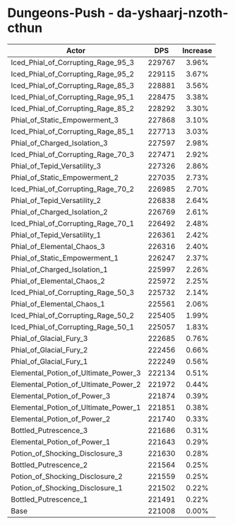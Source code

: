 # Dungeons-Push - da-yshaarj-nzoth-cthun
| Actor | DPS | Increase |
|---|:---:|:---:|
|Iced_Phial_of_Corrupting_Rage_95_3|229767|3.96%|
|Iced_Phial_of_Corrupting_Rage_95_2|229115|3.67%|
|Iced_Phial_of_Corrupting_Rage_85_3|228881|3.56%|
|Iced_Phial_of_Corrupting_Rage_95_1|228475|3.38%|
|Iced_Phial_of_Corrupting_Rage_85_2|228292|3.30%|
|Phial_of_Static_Empowerment_3|227868|3.10%|
|Iced_Phial_of_Corrupting_Rage_85_1|227713|3.03%|
|Phial_of_Charged_Isolation_3|227597|2.98%|
|Iced_Phial_of_Corrupting_Rage_70_3|227471|2.92%|
|Phial_of_Tepid_Versatility_3|227326|2.86%|
|Phial_of_Static_Empowerment_2|227035|2.73%|
|Iced_Phial_of_Corrupting_Rage_70_2|226985|2.70%|
|Phial_of_Tepid_Versatility_2|226838|2.64%|
|Phial_of_Charged_Isolation_2|226769|2.61%|
|Iced_Phial_of_Corrupting_Rage_70_1|226492|2.48%|
|Phial_of_Tepid_Versatility_1|226361|2.42%|
|Phial_of_Elemental_Chaos_3|226316|2.40%|
|Phial_of_Static_Empowerment_1|226247|2.37%|
|Phial_of_Charged_Isolation_1|225997|2.26%|
|Phial_of_Elemental_Chaos_2|225972|2.25%|
|Iced_Phial_of_Corrupting_Rage_50_3|225732|2.14%|
|Phial_of_Elemental_Chaos_1|225561|2.06%|
|Iced_Phial_of_Corrupting_Rage_50_2|225405|1.99%|
|Iced_Phial_of_Corrupting_Rage_50_1|225057|1.83%|
|Phial_of_Glacial_Fury_3|222685|0.76%|
|Phial_of_Glacial_Fury_2|222456|0.66%|
|Phial_of_Glacial_Fury_1|222249|0.56%|
|Elemental_Potion_of_Ultimate_Power_3|222134|0.51%|
|Elemental_Potion_of_Ultimate_Power_2|221972|0.44%|
|Elemental_Potion_of_Power_3|221874|0.39%|
|Elemental_Potion_of_Ultimate_Power_1|221851|0.38%|
|Elemental_Potion_of_Power_2|221740|0.33%|
|Bottled_Putrescence_3|221686|0.31%|
|Elemental_Potion_of_Power_1|221643|0.29%|
|Potion_of_Shocking_Disclosure_3|221630|0.28%|
|Bottled_Putrescence_2|221564|0.25%|
|Potion_of_Shocking_Disclosure_2|221559|0.25%|
|Potion_of_Shocking_Disclosure_1|221502|0.22%|
|Bottled_Putrescence_1|221491|0.22%|
|Base|221008|0.00%|

